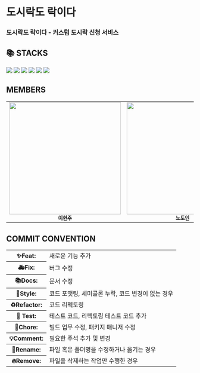 <h1>도시락도 락이다</h1>
<h3>도시락도 락이다 - 커스텀 도시락 신청 서비스</h3>

## 📚 STACKS
<div>
  <img src="https://img.shields.io/badge/typescript-3178C6?style=for-the-badge&logo=typescript&logoColor=white"/>
  <img src="https://img.shields.io/badge/react.js-61DAFB?style=for-the-badge&logo=react&logoColor=black"/>
  <img src="https://img.shields.io/badge/zustand-433e38?style=for-the-badge&logo=zustand&logoColor=black"/>
  <img src="https://img.shields.io/badge/prettier-F7B93E?style=for-the-badge&logo=prettier&logoColor=black"/>
  <img src="https://img.shields.io/badge/eslint-4B32C3?style=for-the-badge&logo=eslint&logoColor=white"/>
  <img src="https://img.shields.io/badge/tailwind-06B6D4?style=for-the-badge&logo=tailwind Css&logoColor=white"/>
</div>

## MEMBERS
<table>
  <tbody>
    <tr>
      <td align="center"><a href="https://github.com/Yi-HyeonJu"><img src="https://avatars.githubusercontent.com/u/164320612?v=4" width="300px;" alt=""/><br /><sub><b>이현주</b></sub></a><br /></td>
      <td align="center"><a href="https://github.com/doin-N"><img src="https://avatars.githubusercontent.com/u/164306935?v=4" width="300px;" alt=""/><br /><sub><b>노도인</b></sub></a><br /></td>
      <td align="center"><a href="https://github.com/Supernova-428"><img src="https://avatars.githubusercontent.com/u/89819295?v=4" width="300px;" alt=""/><br /><sub><b>이요성</b></sub></a><br /></td>
      <td align="center"><a href="https://github.com/sobinibani"><img src="https://avatars.githubusercontent.com/u/135595326?v=4" width="300px;" alt=""/><br /><sub><b>홍소빈</b></sub></a><br /></td>
     <tr/>
  </tbody>
</table>

## COMMIT CONVENTION
<table>
  <tbody>
    <tr>
      <th align="center">✨Feat:</td>
      <td>새로운 기능 추가</td>
     <tr/>
    <tr>
      <th align="center">🚑Fix:</td>
      <td>버그 수정</td>
     <tr/>
    <tr>
      <th align="center">📚Docs:</td>
      <td>문서 수정</td>
     <tr/>
    <tr>
      <th align="center">💄Style:</td>
      <td>코드 포맷팅, 세미콜론 누락, 코드 변경이 없는 경우</td>
     <tr/>
    <tr>
      <th align="center">♻️Refactor:</td>
      <td>코드 리펙토링</td>
     <tr/>
    <tr>
      <th align="center">🧪 Test:</td>
      <td>테스트 코드, 리펙토링 테스트 코드 추가</td>
     <tr/>
    <tr>
      <th align="center">📰Chore:</td>
      <td>빌드 업무 수정, 패키지 매니저 수정</td>
     <tr/>
    <tr>
      <th align="center">💡Comment:</td>
      <td>필요한 주석 추가 및 변경</td>
     <tr/>
    <tr>
      <th align="center">🚚Rename:</td>
      <td>파일 혹은 폴더명을 수정하거나 옮기는 경우</td>
     <tr/>
    <tr>
      <th align="center">🔥Remove:</td>
      <td>파일을 삭제하는 작업만 수행한 경우</td>
     <tr/>
  </tbody>
</table>
